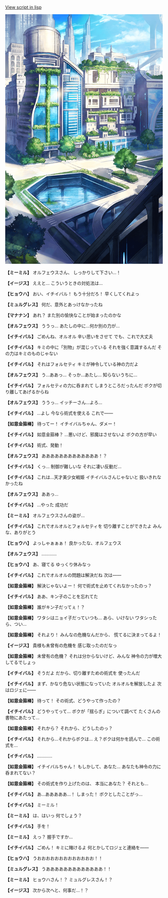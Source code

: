[View script in lisp](../scripts/202292150.txt)

![in_city.png](../images/backgrounds/in_city.png)

**【ミーミル】**
オルフェウスさん、
しっかりして下さい…！

**【イージス】**
ええと…
こういうときの対処法は…

**【ヒョウハ】**
おい、イチイバル！
もう十分だろ！
早くしてくれよっ

**【ミュルグレス】**
何だ、意外とあっけなかったね

**【マナナン】**
あれ？
また別の愉快なことが始まったのかな

**【オルフェウス】**
ううっ…
あたしの中に…何か別の力が…

**【イチイバル】**
ごめんね、オルオル
辛い思いをさせて
でも、これで大丈夫

**【イチイバル】**
キミの中に「別物」が混じっている
それを強く意識するんだ
その力はキミのものじゃない

**【イチイバル】**
それはフォルセティ
キミが神令している神の力だよ

**【オルフェウス】**
う…ああっ…
そっか…あたし…
知らないうちに…

**【イチイバル】**
フォルセティの力に呑まれて
しまうところだったんだ
ボクが切り離してあげるからね

**【オルフェウス】**
ううっ…
イッチーさん…よろ…

**【イチイバル】**
…よし
今なら術式を使える
これで――

**【如意金箍棒】**
待ってー！
イチイバルちゃん、ダメー！

**【イチイバル】**
如意金箍棒？
…悪いけど、邪魔はさせないよ
ボクの方が早い

**【イチイバル】**
術式、発動！

**【オルフェウス】**
あああああああああああああ！？

**【イチイバル】**
くっ…
制御が難しいな
それに凄い反動だ…

**【イチイバル】**
これは…天才美少女戦姫
イチイバルさんじゃないと
扱いきれなかったね

**【オルフェウス】**
ああっ…

**【イチイバル】**
…やった
成功だ

**【ミーミル】**
オルフェウスさんの姿が…

**【イチイバル】**
これでオルオルとフォルセティを
切り離すことができたよ
みんな、ありがとう

**【ヒョウハ】**
よっしゃぁぁぁ！
良かったな、オルフェウス

**【オルフェウス】**
…………

**【ヒョウハ】**
あ、寝てる
ゆっくり休みなっ

**【イチイバル】**
これでオルオルの問題は解決だね
次は――

**【如意金箍棒】**
解決じゃないよー！
何で術式を止めてくれなかったのっ？

**【イチイバル】**
ああ、キン子のことを忘れてた

**【如意金箍棒】**
誰がキン子だってぇ！？

**【如意金箍棒】**
ワタシはニョイ子だっていつも…
あら、いけない
ワタシったら、つい…

**【如意金箍棒】**
それより！
みんなの危機なんだから、
慌てるに決まってるよ！

**【イージス】**
貴様も未曾有の危機を
感じ取ったのだなっ

**【如意金箍棒】**
未曾有の危機？
それは分からないけど、みんな
神令の力が増大してるでしょっ

**【イチイバル】**
そうだよ
だから、切り離すための術式を
使ったんだ

**【イチイバル】**
まず、かなり危ない状態になっていた
オルオルを解放したよ
次はロジェに――

**【如意金箍棒】**
待って！
その術式、どうやって作ったの？

**【イチイバル】**
どうやってって…
ボクが「揺らぎ」について調べて
たくさんの書物にあたって…

**【如意金箍棒】**
それから？
それから、どうしたのっ？

**【イチイバル】**
それから…それからボクは…
え？ボクは何かを読んで…
この術式を…

**【イチイバル】**
…………

**【如意金箍棒】**
イチイバルちゃん！
もしかして、あなた…
あなたも神令の力に呑まれてない？

**【如意金箍棒】**
その術式を作り上げたのは、
本当にあなた？
それとも…

**【イチイバル】**
あ…あああああ…！
しまった！
ボクとしたことがっ…

**【イチイバル】**
ミーミル！

**【ミーミル】**
は、はいっ
何でしょう？

**【イチイバル】**
手を！

**【ミーミル】**
えっ？
握手ですか…

**【イチイバル】**
ごめん！
キミに賭けるよ
何とかしてロジェと連絡を――

**【ヒョウハ】**
うおおおおおおおおおおおおお！！

**【ミュルグレス】**
うあああああああああああああ！！

**【ミーミル】**
ヒョウハさん！？
ミュルグレスさん！？

**【イージス】**
次から次へと、何事だ…！？
